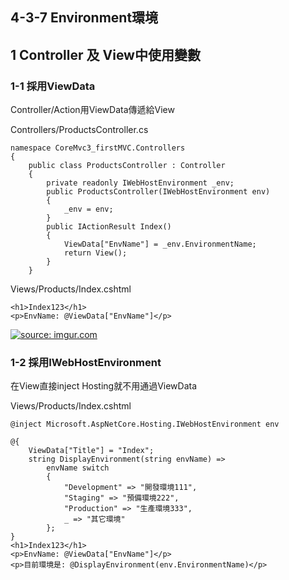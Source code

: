 ## 4-3-7 Environment環境

## 1 Controller 及 View中使用變數

### 1-1 採用ViewData

Controller/Action用ViewData傳遞給View


Controllers/ProductsController.cs
```
namespace CoreMvc3_firstMVC.Controllers
{
    public class ProductsController : Controller
    {
        private readonly IWebHostEnvironment _env;
        public ProductsController(IWebHostEnvironment env)
        {
            _env = env;
        }
        public IActionResult Index()
        {
            ViewData["EnvName"] = _env.EnvironmentName;
            return View();
        }
    }
```

Views/Products/Index.cshtml
```
<h1>Index123</h1>
<p>EnvName: @ViewData["EnvName"]</p>
```    

<a href="https://imgur.com/t84rnlP"><img src="https://i.imgur.com/t84rnlP.png" title="source: imgur.com" /></a>

### 1-2 採用IWebHostEnvironment

在View直接inject Hosting就不用通過ViewData

Views/Products/Index.cshtml
```
@inject Microsoft.AspNetCore.Hosting.IWebHostEnvironment env

@{
    ViewData["Title"] = "Index";
    string DisplayEnvironment(string envName) =>
        envName switch
        {
            "Development" => "開發環境111",
            "Staging" => "預備環境222",
            "Production" => "生產環境333",
            _ => "其它環境"
        };
}
<h1>Index123</h1>
<p>EnvName: @ViewData["EnvName"]</p>
<p>目前環境是: @DisplayEnvironment(env.EnvironmentName)</p>
```